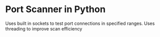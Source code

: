 # Port Scanner in Python
Uses built in sockets to test port connections in specified ranges. 
Uses threading to improve scan efficiency